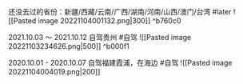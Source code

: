 还没去过的省份：新疆/西藏/云南/广西/湖南/河南/山西/澳门/台湾 #later
![[Pasted image 20221104001132.png|300]] ^b760c0

2021.10.03 ～ 2021.10.12 自驾贵州 #自驾
![[Pasted image 20221103234626.png|500]] ^b000f1

2020.10.01 - 2020.10.07 自驾福建霞浦，在海边 #自驾 
![[Pasted image 20221104004019.png|200]]

